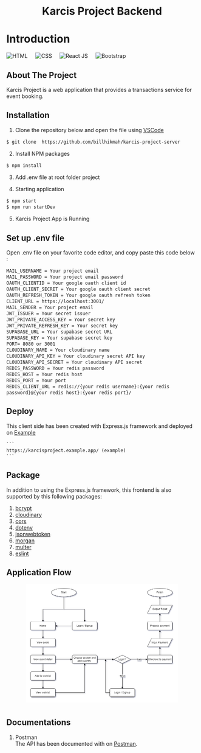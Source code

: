 <h1 style="text-align:center">Karcis Project Backend</h1>

# Introduction

<div style="display:flex; flex-direction:row; column-gap:20px; margin-bottom:20px">
<img src="https://img.shields.io/badge/Express-JS-purple" alt="HTML">
<img src="https://img.shields.io/badge/Postgre-SQL-9cf" alt="CSS">
<img src="https://img.shields.io/badge/Node-JS-green" alt="React JS">
<img src="https://img.shields.io/badge/Nodemon-purple" alt="Bootstrap">
</div>

<h2>About The Project</h2>

Karcis Project is a web application that provides a transactions service for event booking.

<h2>Installation</h2>

1. Clone the repository below and open the file using [VSCode](https://code.visualstudio.com/download)

```sh
$ git clone  https://github.com/billhikmah/karcis-project-server
```

2. Install NPM packages

```sh
$ npm install
```

3. Add .env file at root folder project

4. Starting application

```sh
$ npm start
$ npm run startDev
```

5. Karcis Project App is Running

<h2>Set up .env file</h2>

Open .env file on your favorite code editor, and copy paste this code below :

```
MAIL_USERNAME = Your project email
MAIL_PASSWORD = Your project email password
OAUTH_CLIENTID = Your google oauth client id
OAUTH_CLIENT_SECRET = Your google oauth client secret
OAUTH_REFRESH_TOKEN = Your google oauth refresh token
CLIENT_URL = https://localhost:3001/
MAIL_SENDER = Your project email
JWT_ISSUER = Your secret issuer
JWT_PRIVATE_ACCESS_KEY = Your secret key
JWT_PRIVATE_REFRESH_KEY = Your secret key
SUPABASE_URL = Your supabase secret URL
SUPABASE_KEY = Your supabase secret key
PORT= 8080 or 3001
CLOUDINARY_NAME = Your cloudinary name
CLOUDINARY_API_KEY = Your cloudinary secret API key
CLOUDINARY_API_SECRET = Your cloudinary API secret
REDIS_PASSWORD = Your redis password
REDIS_HOST = Your redis host
REDIS_PORT = Your port
REDIS_CLIENT_URL = redis://{your redis username}:{your redis password}@{your redis host}:{your redis port}/

```

<h2>Deploy</h2>

This client side has been created with Express.js framework and deployed on [Example]()

    ```
    https://karcisproject.example.app/ (example)
    ```

<h2>Package</h2>

In addition to using the Express.js framework, this frontend is also supported by this following packages:

1. [bcrypt](https://www.npmjs.com/package/bcrypt)
2. [cloudinary](https://www.npmjs.com/package/cloudinary)
3. [cors](https://www.npmjs.com/package/cors)
4. [dotenv](https://www.npmjs.com/package/dotenv)
5. [jsonwebtoken](https://www.npmjs.com/package/jsonwebtoken)
6. [morgan](https://www.npmjs.com/package/morgan)
7. [multer](https://www.npmjs.com/package/multer)
8. [eslint](https://www.npmjs.com/package/eslint)

<h2>Application Flow</h2>
<div style="display:flex; justify-content:center; margin-bottom:40px;">
    <img src="public/images/Application_Flow.png" width=400;>
</div>

<h2>Documentations</h2>

<!-- 1. Client (Frontend)<br>
   Client documentation can be accessed via [Netlify]() or [Github Repository]().

2. HTML & CSS (Frontend)<br>
   The client side also has been documented with HTML & CSS and deployed on [Netlify](=). -->

1. Postman<br>
   The API has been documented with on [Postman](https://documenter.getpostman.com/view/20723287/VV51tET9).
